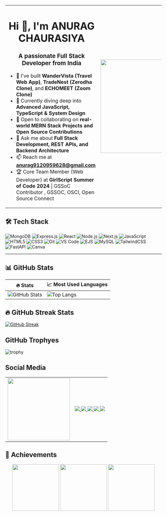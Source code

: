 <table>
  <tr>
    <td>

<h1 align="center">Hi 👋, I'm ANURAG CHAURASIYA </h1>
<h3 align="center">A passionate Full Stack Developer from India</h3>

- 🚀 I've built **WanderVista (Travel Web App)**, **TradeNest (Zerodha Clone)**, and **ECHOMEET (Zoom Clone)**
- 🧠 Currently diving deep into **Advanced JavaScript, TypeScript & System Design**
- 🤝 Open to collaborating on **real-world MERN Stack Projects and Open Source Contributions**
- 💬 Ask me about **Full Stack Development, REST APIs, and Backend Architecture**
- 📫 Reach me at **anurag9120959628@gmail.com**
- 🏆 Core Team Member (Web Developer) at **GirlScript Summer of Code 2024** | GSSoC Contributor  , GSSOC, OSCI,  Open Source Connect

</td>
<td>
  <img src="https://media.istockphoto.com/id/1313050278/vector/young-good-looking-man-using-laptop-and-work.jpg?s=2048x2048&w=is&k=20&c=fkDRoJLWghNqLEzOBHg8Lx7jjh47X7gjk5Yx-RL9yxg=" width="300" />
</td>
  </tr>
</table>


## 🛠️ Tech Stack

![MongoDB](https://img.shields.io/badge/-MongoDB-4ea94b?style=flat&logo=mongodb&logoColor=white)
![Express.js](https://img.shields.io/badge/-Express.js-black?style=flat&logo=express)
![React](https://img.shields.io/badge/-React-61DAFB?style=flat&logo=react&logoColor=black)
![Node.js](https://img.shields.io/badge/-Node.js-green?style=flat&logo=node.js)
![Next.js](https://img.shields.io/badge/-Next.js-black?style=flat&logo=next.js)
![JavaScript](https://img.shields.io/badge/-JavaScript-F7DF1E?style=flat&logo=javascript&logoColor=black)
![HTML5](https://img.shields.io/badge/-HTML5-E34F26?style=flat&logo=html5&logoColor=white)
![CSS3](https://img.shields.io/badge/-CSS3-1572B6?style=flat&logo=css3)
![Git](https://img.shields.io/badge/-Git-F05032?style=flat&logo=git&logoColor=white)
![VS Code](https://img.shields.io/badge/-VS%20Code-007ACC?style=flat&logo=visual-studio-code)
![EJS](https://img.shields.io/badge/-EJS-yellow?style=flat)
![MySQL](https://img.shields.io/badge/-MySQL-blue?style=flat&logo=mysql)
![TailwindCSS](https://img.shields.io/badge/-TailwindCSS-38B2AC?style=flat&logo=tailwind-css)
![FastAPI](https://img.shields.io/badge/-FastAPI-009688?style=flat&logo=fastapi)
![Canva](https://img.shields.io/badge/-Canva-00C4CC?style=flat&logo=canva)

---

## 📊 GitHub Stats

| 🔥 Stats | 📈 Most Used Languages |
|------------------|--------------------------|
| ![GitHub Stats](https://github-readme-stats.vercel.app/api?username=anurag91920&show_icons=true&theme=radical&hide=issues) | ![Top Langs](https://github-readme-stats.vercel.app/api/top-langs/?username=anurag91920&layout=compact&theme=radical) |

## 🔥 GitHub Streak Stats
[![GitHub Streak](https://github-readme-streak-stats.herokuapp.com/?user=anurag91920&theme=radical&hide_border=true)](https://git.io/streak-stats)


##  GitHub Trophyes
 
![trophy](https://github-profile-trophy.vercel.app/?username=anurag91920&theme=darkhub&margin-w=15&margin-h=15)


## Social Media

<table>
  <tr>
    <td>
      <img src="https://images.unsplash.com/photo-1496181133206-80ce9b88a853?q=80&w=1171&auto=format&fit=crop&ixlib=rb-4.1.0&ixid=M3wxMjA3fDB8MHxwaG90by1wYWdlfHx8fGVufDB8fHx8fA%3D%3D" width="200"/>
    </td>
    <td>
      <a href="https://youtube.com" target="_blank">
        <img src="https://img.shields.io/badge/YOUTUBE-red?style=for-the-badge&logo=youtube&logoColor=white"/>
      </a>
      <a href="https://www.instagram.com/9795.anurag" target="_blank">
        <img src="https://img.shields.io/badge/INSTAGRAM-pink?style=for-the-badge&logo=instagram&logoColor=white"/>
      </a>
      <a href="https://www.linkedin.com/in/anurag-chaurasiya-32a2442a5" target="_blank">
        <img src="https://img.shields.io/badge/LINKEDIN-blue?style=for-the-badge&logo=linkedin&logoColor=white"/>
      </a>
      <a href="mailto:anurag9120959628@gmail.com" target="_blank">
        <img src="https://img.shields.io/badge/GMAIL-red?style=for-the-badge&logo=gmail&logoColor=white"/>
      </a>
      <a href="https://discord.com/channels/1392100544558141580" target="_blank">
        <img src="https://img.shields.io/badge/DISCORD-5865F2?style=for-the-badge&logo=discord&logoColor=white"/>
      </a>
    </td>
  </tr>
</table>


## 🏅 Achievements

<p align="center">
  <img src="https://drive.google.com/uc?export=view&id=1KUSxFu7LhN9xY8BvRa6DV48iHO6Ma8Bq" width="150" />
  <img src="https://drive.google.com/uc?export=view&id=1f8PHh9X1asLEk-cgSpDc18KRBqTf2j_I" width="150" />
  <img src="https://drive.google.com/uc?export=view&id=1XFa0tsvCtm9H-DcDdQDaCy3QKq6umQu4" width="150" />
</p>



<!-- Add more as needed -->

